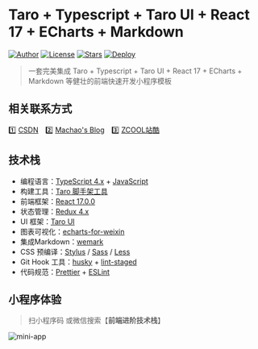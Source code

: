 # Taro + Typescript + Taro UI + React 17 + ECharts + Markdown

[![Author](https://img.shields.io/badge/author-XPoet-orange.svg)](https://github.com/machao07)
[![License](https://img.shields.io/github/license/XPoet/vite-vue3-starter.svg)](https://github.com/machao07/front-end-technology-app)
[![Stars](https://img.shields.io/github/stars/XPoet/vite-vue3-starter)](https://github.com/machao07/front-end-technology-app)
[![Deploy](https://github.com/XPoet/vite-vue3-starter/workflows/deploy/badge.svg)](https://github.com/machao07/front-end-technology-app)
<!-- [![JavaScript Style Guide](https://img.shields.io/badge/code_style-Airbnb-hotpink.svg)]() -->

> 一套完美集成 Taro + Typescript + Taro UI + React 17 + ECharts + Markdown 等健壮的前端快速开发小程序模板

## 相关联系方式

1️⃣&nbsp;[CSDN](https://blog.csdn.net/weixin_43924228)&emsp;2️⃣&nbsp;[Machao's Blog](https://machao07.github.io/)&emsp;3️⃣&nbsp;[ZCOOL站酷](https://machao07.zcool.com.cn/)

## 技术栈

- 编程语言：[TypeScript 4.x](https://www.typescriptlang.org/zh/) + [JavaScript](https://www.javascript.com/)
- 构建工具：[Taro 脚手架工具](https://taro-docs.jd.com/taro/docs/cli/)
- 前端框架：[React 17.0.0](https://react.docschina.org/docs/getting-started.html)
- 状态管理：[Redux 4.x](https://www.redux.org.cn/)
- UI 框架：[Taro UI](https://taro-ui.jd.com/#/docs/quickstart)
- 图表可视化：[echarts-for-weixin](https://github.com/ecomfe/echarts-for-weixin)
- 集成Markdown：[wemark](https://github.com/TooBug/wemark)
- CSS 预编译：[Stylus](https://stylus-lang.com/) / [Sass](https://sass.bootcss.com/documentation) / [Less](http://lesscss.cn/)
- Git Hook 工具：[husky](https://typicode.github.io/husky/#/) + [lint-staged](https://github.com/okonet/lint-staged)
- 代码规范：[Prettier](https://prettier.io/) + [ESLint](https://eslint.org/)

## 小程序体验 

> 扫小程序码 或微信搜索【**前端进阶技术栈**】

![mini-app](https://user-images.githubusercontent.com/39411010/190045751-528c4259-7267-41e2-bb01-b8bcc39b643c.jpg)
